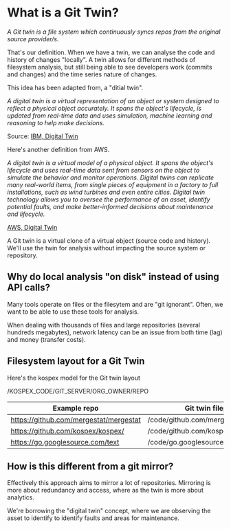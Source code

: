 # What is a Git Twin?

_A Git twin is a file system which continuously syncs repos from the original source provider/s._

That's our definition. When we have a twin, we can analyse the code and history of changes "locally".
A twin allows for different methods of filesystem analysis, but still being able to see developers work (commits and changes) and the time series nature of changes. 

This idea has been adapted from, a "ditial twin".

_A digital twin is a virtual representation of an object or system designed to reflect a physical object accurately. It spans the object's lifecycle, is updated from real-time data and uses simulation, machine learning and reasoning to help make decisions._

Source: [IBM, Digital Twin](https://www.ibm.com/topics/what-is-a-digital-twin)

Here's another definition from AWS.

_A digital twin is a virtual model of a physical object. It spans the object's lifecycle and uses real-time data sent from sensors on the object to simulate the behavior and monitor operations. Digital twins can replicate many real-world items, from single pieces of equipment in a factory to full installations, such as wind turbines and even entire cities. Digital twin technology allows you to oversee the performance of an asset, identify potential faults, and make better-informed decisions about maintenance and lifecycle._

[AWS, Digital Twin](https://aws.amazon.com/what-is/digital-twin/)

A Git twin is a virtual clone of a virtual object (source code and history). We'll use the twin for analysis without impacting the source system or repository.  

## Why do local analysis "on disk" instead of using API calls?

Many tools operate on files or the filesytem and are "git ignorant". Often, we want to be able to use these tools for analysis. 

When dealing with thousands of files and large repositories (several hundreds megabytes), network latency can be an issue from both time (lag) and money (transfer costs). 

## Filesystem layout for a Git Twin

Here's the kospex model for the Git twin layout

/KOSPEX_CODE/GIT_SERVER/ORG_OWNER/REPO

| Example repo                           | Git twin filepath                    |
| ------------                           | -----------------                    |
| https://github.com/mergestat/mergestat | /code/github.com/mergestat/mergestat |
| https://github.com/kospex/kospex/      | /code/github.com/kospex/kospex       |
| https://go.googlesource.com/text       | /code/go.googlesource.com/text       | 


## How is this different from a git mirror?

Effectively this approach aims to mirror a lot of repositories. 
Mirroring is more about redundancy and access, where as the twin is more about analytics.

We're borrowing the "digital twin" concept, where we are observing the asset to identify to identify faults and areas for maintenance.
